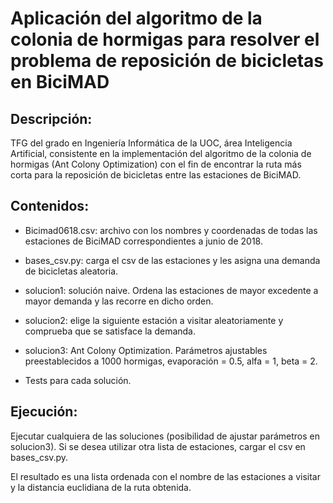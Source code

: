 # Aplicación del algoritmo de la colonia de hormigas para resolver el problema de reposición de bicicletas en BiciMAD

## Descripción:

TFG del grado en Ingeniería Informática de la UOC, área Inteligencia Artificial, consistente en la implementación del algoritmo de la colonia de hormigas (Ant Colony Optimization) con el fin de encontrar la ruta más corta para la reposición de bicicletas entre las estaciones de BiciMAD. 


## Contenidos:

- Bicimad0618.csv: archivo con los nombres y coordenadas de todas las estaciones de BiciMAD correspondientes a junio de 2018.

- bases_csv.py: carga el csv de las estaciones y les asigna una demanda de bicicletas aleatoria.

- solucion1: solución naive. Ordena las estaciones de mayor excedente a mayor demanda y las recorre en dicho orden.

- solucion2: elige la siguiente estación a visitar aleatoriamente y comprueba que se satisface la demanda.

- solucion3: Ant Colony Optimization. Parámetros ajustables preestablecidos a 1000 hormigas, evaporación = 0.5, alfa = 1, beta = 2.

- Tests para cada solución.


## Ejecución:

Ejecutar cualquiera de las soluciones (posibilidad de ajustar parámetros en solucion3).
Si se desea utilizar otra lista de estaciones, cargar el csv en bases_csv.py.

El resultado es una lista ordenada con el nombre de las estaciones a visitar y la distancia euclidiana de la ruta obtenida.



